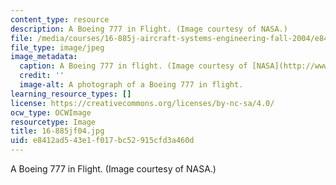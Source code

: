 ```yaml
---
content_type: resource
description: A Boeing 777 in Flight. (Image courtesy of NASA.)
file: /media/courses/16-885j-aircraft-systems-engineering-fall-2004/e8412ad543e1f017bc52915cfd3a460d_16-885jf04.jpg
file_type: image/jpeg
image_metadata:
  caption: A Boeing 777 in flight. (Image courtesy of [NASA](http://www.nasa.gov/).)
  credit: ''
  image-alt: A photograph of a Boeing 777 in flight.
learning_resource_types: []
license: https://creativecommons.org/licenses/by-nc-sa/4.0/
ocw_type: OCWImage
resourcetype: Image
title: 16-885jf04.jpg
uid: e8412ad5-43e1-f017-bc52-915cfd3a460d
---
```

A Boeing 777 in Flight. (Image courtesy of NASA.)